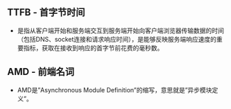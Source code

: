 ## TTFB - 首字节时间
- 是指从客户端开始和服务端交互到服务端开始向客户端浏览器传输数据的时间（包括DNS、socket连接和请求响应时间），是能够反映服务端响应速度的重要指标，获取在接收到响应的首字节前花费的毫秒数。

## AMD - 前端名词
- AMD是”Asynchronous Module Definition”的缩写，意思就是”异步模块定义”。

